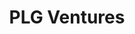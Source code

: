 ---
layout: firm_page
title: "PLG Ventures"
id: "plgventures.com"
permalink: "/plgventuresplgventures.com/"
website: "https://www.plgventures.com"
offices: "Los Angeles (United States)"
investment_stages: "Pre-Seed, Seed"
portfolio_companies: "Cube, Flossy, Public"
portfolio_link: "https://www.plgventures.com/#portfolio"
investment_markets: "Technology-Enabled Startups, Consumer Internet, B2B SaaS, Enterprise Software, Marketplaces"
founded_year: "2015"
description: "PLG Ventures is a leading early-stage venture capital firm providing pre seed and seed capital to technology enabled startups. "
linkedin: "https://www.linkedin.com/company/plg-ventures"
twitter: ""
instagram: ""
team_page: "https://www.plgventures.com/#team"
investor_type: "Venture Capital"
crunchbase: "https://www.crunchbase.com/organization/plg-ventures"
pitchbook: ""

# SEO Optimization
meta_title: "PLG Ventures - VC Firm - projectstartups.com"
meta_description: "PLG Ventures, PLG Ventures is a leading early-stage venture capital firm providing pre seed and seed capital to technology enabled startups. ..."
meta_keywords: "PLG Ventures, Technology-Enabled Startups, Consumer Internet, B2B SaaS, Enterprise Software, Marketplaces, VC firm, venture capital, startup investor, projectstartups.com"
canonical_url: "https://vc.projectstartups.com/plgventuresplgventures.com/"
---